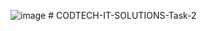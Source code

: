 ![image](https://github.com/user-attachments/assets/0f4de206-9e88-45ef-805d-5809f0f92767)
﻿# CODTECH-IT-SOLUTIONS-Task-2
